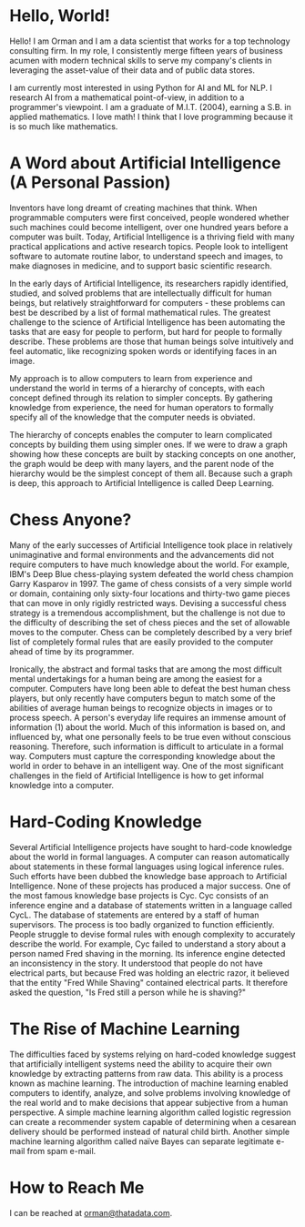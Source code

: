 # Hello, World!

Hello! I am Orman and I am a data scientist that works for a top technology consulting firm. In my role, I consistently merge fifteen years of business acumen with modern technical skills to serve my company's clients in leveraging the asset-value of their data and of public data stores.

I am currently most interested in using Python for AI and ML for NLP. I research AI from a mathematical point-of-view, in addition to a programmer's viewpoint. I am a graduate of M.I.T. (2004), earning a S.B. in applied mathematics. I love math! I think that I love programming because it is so much like mathematics.

# A Word about Artificial Intelligence (A Personal Passion)

Inventors have long dreamt of creating machines that think. When programmable computers were first conceived, people wondered whether such machines could become intelligent, over one hundred years before a computer was built. Today, Artificial Intelligence is a thriving field with many practical applications and active research topics. People look to intelligent software to automate routine labor, to understand speech and images, to make diagnoses in medicine, and to support basic scientific research.

In the early days of Artificial Intelligence, its researchers rapidly identified, studied, and solved problems that are intellectually difficult for human beings, but relatively straightforward for computers - these problems can best be described by a list of formal mathematical rules. The greatest challenge to the science of Artificial Intelligence has been automating the tasks that are easy for people to perform, but hard for people to formally describe. These problems are those that human beings solve intuitively and feel automatic, like recognizing spoken words or identifying faces in an image.

My approach is to allow computers to learn from experience and understand the world in terms of a hierarchy of concepts, with each concept defined through its relation to simpler concepts. By gathering knowledge from experience, the need for human operators to formally specify all of the knowledge that the computer needs is obviated.

The hierarchy of concepts enables the computer to learn complicated concepts by building them using simpler ones. If we were to draw a graph showing how these concepts are built by stacking concepts on one another, the graph would be deep with many layers, and the parent node of the hierarchy would be the simplest concept of them all. Because such a graph is deep, this approach to Artificial Intelligence is called Deep Learning.

# Chess Anyone?

Many of the early successes of Artificial Intelligence took place in relatively unimaginative and formal environments and the advancements did not require computers to have much knowledge about the world. For example, IBM's Deep Blue chess-playing system defeated the world chess champion Garry Kasparov in 1997. The game of chess consists of a very simple world or domain, containing only sixty-four locations and thirty-two game pieces that can move in only rigidly restricted ways. Devising a successful chess strategy is a tremendous accomplishment, but the challenge is not due to the difficulty of describing the set of chess pieces and the set of allowable moves to the computer. Chess can be completely described by a very brief list of completely formal rules that are easily provided to the computer ahead of time by its programmer.

Ironically, the abstract and formal tasks that are among the most difficult mental undertakings for a human being are among the easiest for a computer. Computers have long been able to defeat the best human chess players, but only recently have computers begun to match some of the abilities of average human beings to recognize objects in images or to process speech. A person's everyday life requires an immense amount of information (1) about the world. Much of this information is based on, and influenced by, what one personally feels to be true even without conscious reasoning. Therefore, such information is difficult to articulate in a formal way. Computers must capture the corresponding knowledge about the world in order to behave in an intelligent way. One of the most significant challenges in the field of Artificial Intelligence is how to get informal knowledge into a computer.
# Hard-Coding Knowledge

Several Artificial Intelligence projects have sought to hard-code knowledge about the world in formal languages. A computer can reason automatically about statements in these formal languages using logical inference rules. Such efforts have been dubbed the knowledge base approach to Artificial Intelligence. None of these projects has produced a major success. One of the most famous knowledge base projects is Cyc.
Cyc consists of an inference engine and a database of statements written in a language called CycL. The database of statements are entered by a staff of human supervisors. The process is too badly organized to function efficiently. People struggle to devise formal rules with enough complexity to accurately describe the world. For example, Cyc failed to understand a story about a person named Fred shaving in the morning. Its inference engine detected an inconsistency in the story. It understood that people do not have electrical parts, but because Fred was holding an electric razor, it believed that the entity "Fred While Shaving" contained electrical parts. It therefore asked the question, "Is Fred still a person while he is shaving?"

# The Rise of Machine Learning

The difficulties faced by systems relying on hard-coded knowledge suggest that artificially intelligent systems need the ability to acquire their own knowledge by extracting patterns from raw data. This ability is a process known as machine learning. The introduction of machine learning enabled computers to identify, analyze, and solve problems involving knowledge of the real world and to make decisions that appear subjective from a human perspective. A simple machine learning algorithm called logistic regression can create a recommender system capable of determining when a cesarean delivery should be performed instead of natural child birth. Another simple machine learning algorithm called naïve Bayes can separate legitimate e-mail from spam e-mail.

# How to Reach Me

I can be reached at orman@thatadata.com.
